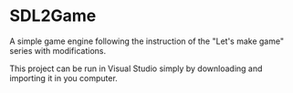 # SDL2Game
 A simple game engine following the instruction of the "Let's make game" series with modifications.

 This project can be run in Visual Studio simply by downloading and importing it in you computer.

